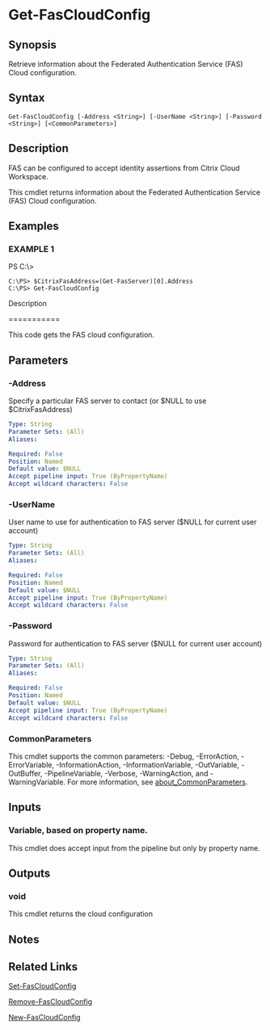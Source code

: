 # Get-FasCloudConfig

## Synopsis
Retrieve information about the Federated Authentication Service (FAS) Cloud configuration.

## Syntax

```
Get-FasCloudConfig [-Address <String>] [-UserName <String>] [-Password <String>] [<CommonParameters>]
```

## Description
FAS can be configured to accept identity assertions from Citrix Cloud Workspace.

This cmdlet returns information about the Federated Authentication Service (FAS) Cloud configuration.

## Examples

### EXAMPLE 1
PS C:\\\>

```
C:\PS> $CitrixFasAddress=(Get-FasServer)[0].Address
C:\PS> Get-FasCloudConfig
```

Description

===========

This code gets the FAS cloud configuration.

## Parameters

### -Address
Specify a particular FAS server to contact (or $NULL to use $CitrixFasAddress)

```yaml
Type: String
Parameter Sets: (All)
Aliases:

Required: False
Position: Named
Default value: $NULL
Accept pipeline input: True (ByPropertyName)
Accept wildcard characters: False
```

### -UserName
User name to use for authentication to FAS server ($NULL for current user account)

```yaml
Type: String
Parameter Sets: (All)
Aliases:

Required: False
Position: Named
Default value: $NULL
Accept pipeline input: True (ByPropertyName)
Accept wildcard characters: False
```

### -Password
Password for authentication to FAS server ($NULL for current user account)

```yaml
Type: String
Parameter Sets: (All)
Aliases:

Required: False
Position: Named
Default value: $NULL
Accept pipeline input: True (ByPropertyName)
Accept wildcard characters: False
```

### CommonParameters
This cmdlet supports the common parameters: -Debug, -ErrorAction, -ErrorVariable, -InformationAction, -InformationVariable, -OutVariable, -OutBuffer, -PipelineVariable, -Verbose, -WarningAction, and -WarningVariable. For more information, see [about_CommonParameters](http://go.microsoft.com/fwlink/?LinkID=113216).

## Inputs

### Variable, based on property name.
This cmdlet does accept input from the pipeline but only by property name.

## Outputs

### void
This cmdlet returns the cloud configuration

## Notes

## Related Links

[Set-FasCloudConfig]()

[Remove-FasCloudConfig]()

[New-FasCloudConfig]()


